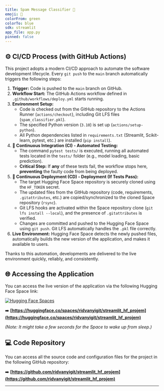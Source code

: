```yaml
---
title: Spam Message Classifier 📧
emoji: 🤖
colorFrom: green
colorTo: blue
sdk: streamlit
app_file: app.py
pinned: false
---
```


## ⚙️ CI/CD Process (with GitHub Actions)

This project adopts a modern CI/CD approach to automate the software development lifecycle. Every `git push` to the `main` branch automatically triggers the following steps:

1.  **Trigger:** Code is pushed to the `main` branch on GitHub.
2.  **Workflow Start:** The GitHub Actions workflow defined in `.github/workflows/deploy.yml` starts running.
3.  **Environment Setup:**
    *   Code is checked out from the GitHub repository to the Actions Runner (`actions/checkout`), including Git LFS files (`spam_classifier.pkl`).
    *   The specified Python version (`3.10`) is set up (`actions/setup-python`).
    *   All Python dependencies listed in `requirements.txt` (Streamlit, Scikit-learn, pytest, etc.) are installed (`pip install`).
4.  **🧪 Continuous Integration (CI) - Automated Testing:**
    *   The command `pytest tests/` is executed, running all automated tests located in the `tests/` folder (e.g., model loading, basic prediction).
    *   **Critical Step:** If **any** of these tests fail, the workflow stops here, **preventing** the faulty code from being deployed.
5.  **🚀 Continuous Deployment (CD) - Deployment (If Tests Pass):**
    *   The target Hugging Face Space repository is securely cloned using the `HF_TOKEN` secret.
    *   The updated files from the GitHub repository (code, requirements, `.gitattributes`, etc.) are copied/synchronized to the cloned Space repository (`rsync`).
    *   Git LFS hooks are activated within the Space repository clone (`git lfs install --local`), and the presence of `.gitattributes` is verified.
    *   Changes are committed and pushed to the Hugging Face Space using `git push`. Git LFS automatically handles the `.pkl` file correctly.
6.  **Live Environment:** Hugging Face Space detects the newly pushed files, automatically builds the new version of the application, and makes it available to users.

Thanks to this automation, developments are delivered to the live environment quickly, reliably, and consistently.

## 🌐 Accessing the Application

You can access the live version of the application via the following Hugging Face Space link:

[![Hugging Face Spaces](https://img.shields.io/badge/%F0%9F%A4%97%20Hugging%20Face-Spaces-blue)](https://huggingface.co/spaces/ridvanyigit/streamlit_hf_projem)

➡️ **[https://huggingface.co/spaces/ridvanyigit/streamlit_hf_projem](https://huggingface.co/spaces/ridvanyigit/streamlit_hf_projem)**

*(Note: It might take a few seconds for the Space to wake up from sleep.)*

## 💻 Code Repository

You can access all the source code and configuration files for the project in the following GitHub repository:

➡️ **[https://github.com/ridvanyigit/streamlit_hf_projem](https://github.com/ridvanyigit/streamlit_hf_projem)**

---
